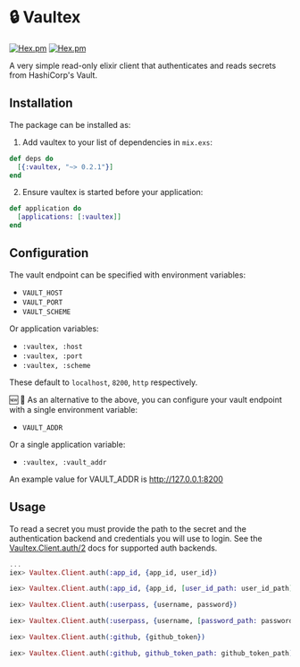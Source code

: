 # :lock: Vaultex

[![Hex.pm](https://img.shields.io/hexpm/v/vaultex.svg)]()
[![Hex.pm](https://img.shields.io/hexpm/dt/vaultex.svg)]()

A very simple read-only elixir client that authenticates and reads secrets from HashiCorp's Vault.

## Installation

The package can be installed as:

  1. Add vaultex to your list of dependencies in `mix.exs`:

```elixir
def deps do
  [{:vaultex, "~> 0.2.1"}]
end
```
  2. Ensure vaultex is started before your application:

```elixir
def application do
  [applications: [:vaultex]]
end
```
## Configuration

The vault endpoint can be specified with environment variables:

* `VAULT_HOST`
* `VAULT_PORT`
* `VAULT_SCHEME`

Or application variables:

* `:vaultex, :host`
* `:vaultex, :port`
* `:vaultex, :scheme`

These default to `localhost`, `8200`, `http` respectively.

:new: :newspaper:
As an alternative to the above, you can configure your vault endpoint with a single environment variable:

* `VAULT_ADDR`

Or a single application variable:

* `:vaultex, :vault_addr`

An example value for VAULT_ADDR is http://127.0.0.1:8200  


## Usage

To read a secret you must provide the path to the secret and the authentication backend and credentials you will use to login. See the [Vaultex.Client.auth/2](https://hexdocs.pm/vaultex/Vaultex.Client.html#auth/2) docs for supported auth backends.

```elixir
...
iex> Vaultex.Client.auth(:app_id, {app_id, user_id})

iex> Vaultex.Client.auth(:app_id, {app_id, [user_id_path: user_id_path]})

iex> Vaultex.Client.auth(:userpass, {username, password})

iex> Vaultex.Client.auth(:userpass, {username, [password_path: password]})

iex> Vaultex.Client.auth(:github, {github_token})

iex> Vaultex.Client.auth(:github, github_token_path: github_token_path)
```
